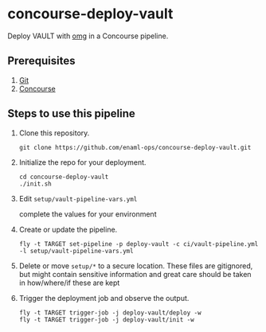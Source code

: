 # concourse-deploy-vault

Deploy VAULT with [omg](https://github.com/enaml-ops) in a Concourse pipeline.

## Prerequisites

1. [Git](https://git-scm.com)
1. [Concourse](http://concourse.ci)

## Steps to use this pipeline

1. Clone this repository.

    ```
    git clone https://github.com/enaml-ops/concourse-deploy-vault.git
    ```

1. Initialize the repo for your deployment.

    ```
    cd concourse-deploy-vault
    ./init.sh
    ```

1. Edit `setup/vault-pipeline-vars.yml`

    complete the values for your environment

1. Create or update the pipeline.

    ```
    fly -t TARGET set-pipeline -p deploy-vault -c ci/vault-pipeline.yml -l setup/vault-pipeline-vars.yml
    ```


1. Delete or move `setup/*` to a secure location.
    These files are gitignored, but might contain sensitive information and
    great care should be taken in how/where/if these are kept

1. Trigger the deployment job and observe the output.

    ```
    fly -t TARGET trigger-job -j deploy-vault/deploy -w
    fly -t TARGET trigger-job -j deploy-vault/init -w
    ```

